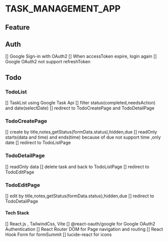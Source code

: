 # TASK_MANAGEMENT_APP

## Feature

## Auth
[] Google Sign-in with OAuth2
[] When accessToken expire, login again
[] Google OAuth2 not support refreshToken

## Todo

### TodoList
[] TaskList using Google Task Api
[] filter status(completed,needsAction) and date(selectDate)
[] redirect to TodoCreatePage and TodoDetailPage

### TodoCreatePage
[] create by  title,notes,getStatus(formData.status),hidden,due 
[] readOnly starts(data and time) and ends(time) because of due not support time ,only date 
[] redirect to TodoListPage

### TodoDetailPage
[] readOnly data
[] delete task and back to TodoListPage
[] redirect to TodoEditPage

### TodoEditPage
[] edit by  title,notes,getStatus(formData.status),hidden,due
[] redirect to TodoDetailPage


#### Tech Stack
[] React.js , TailwindCss, Vite
[] @react-oauth/google for Google OAuth2 Authentication
[] React Router DOM	for Page navigation and routing
[] React Hook Form for formSummit
[] lucide-react for icons
